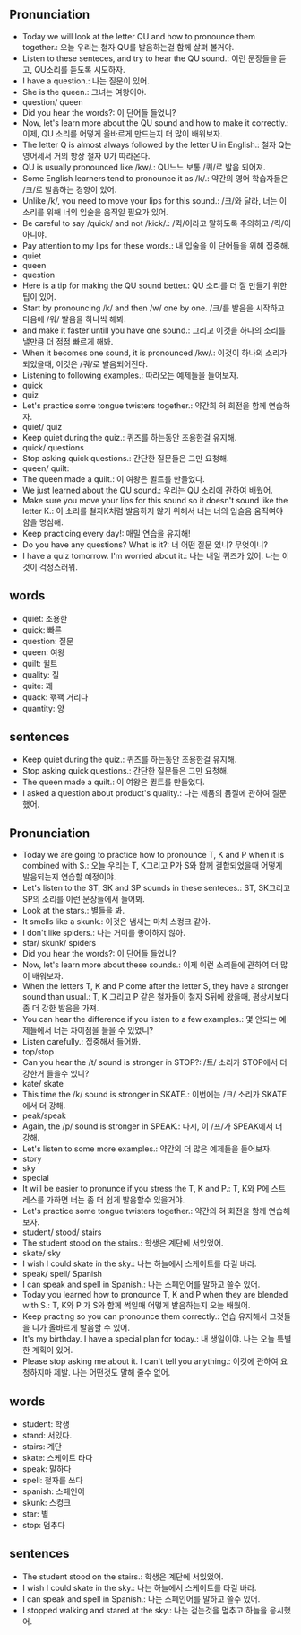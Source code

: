 ## Pronunciation
- Today we will look at the letter QU and how to pronounce them together.: 오늘 우리는 철자 QU를 발음하는걸 함께 살펴 볼거야.
- Listen to these senteces, and try to hear the QU sound.: 이런 문장들을 듣고, QU소리를 듣도록 시도하자.
- I have a question.: 나는 질문이 있어.
- She is the queen.: 그녀는 여왕이야.
- question/ queen
- Did you hear the words?: 이 단어들 들었니?
- Now, let's learn more about the QU sound and how to make it correctly.: 이제, QU 소리를 어떻게 올바르게 만드는지 더 많이 배워보자.
- The letter Q is almost always followed by the letter U in English.: 철자 Q는 영어세서 거의 항상 철자 U가 따라온다.
- QU is usually pronounced like /kw/.: QU느느 보통 /쿼/로 발음 되어져.
- Some English learners tend to pronounce it as /k/.: 약간의 영어 학습자들은 /크/로 발음하는 경향이 있어.
- Unlike /k/, you need to move your lips for this sound.: /크/와 달라, 너는 이 소리를 위해 너의 입술을 움직일 필요가 있어.
- Be careful to say /quick/ and not /kick/.: /퀵/이라고 말하도록 주의하고 /킥/이 아니야.
- Pay attention to my lips for these words.: 내 입술을 이 단어들을 위해 집중해.
- quiet
- queen
- question
- Here is a tip for making the QU sound better.: QU 소리를 더 잘 만들기 위한 팁이 있어.
- Start by pronouncing /k/ and then /w/ one by one. /크/를 발음을 시작하고 다음에 /워/ 발음을 하나씩 해봐.
- and make it faster untill you have one sound.: 그리고 이것을 하나의 소리를 낼만큼 더 점점 빠르게 해봐.
- When it becomes one sound, it is pronounced /kw/.: 이것이 하나의 소리가 되었을때, 이것은 /쿼/로 발음되어진다.
- Listening to following examples.: 따라오는 예제들을 들어보자.
- quick
- quiz
- Let's practice some tongue twisters together.: 약간희 혀 회전을 함께 연습하자.
- quiet/ quiz
- Keep quiet during the quiz.: 퀴즈를 하는동안 조용한걸 유지해.
- quick/ questions
- Stop asking quick questions.: 간단한 질문들은 그만 요청해.
- queen/ quilt: 
- The queen made a quilt.: 이 여왕은 퀼트를 만들었다.
- We just learned about the QU sound.: 우리는 QU 소리에 관하여 배웠어.
- Make sure you move your lips for this sound so it doesn't sound like the letter K.: 이 소리를 철자K처럼 발음하지 않기 위해서 너는 너의 입술음 움직여야 함을 명심해.
- Keep practicing every day!: 매밀 연습을 유지해!
- Do you have any questions? What is it?: 너 어떤 질문 있니? 무엇이니?
- I have a quiz tomorrow. I'm worried about it.: 나는 내일 퀴즈가 있어. 나는 이것이 걱정스러워.

## words
- quiet: 조용한
- quick: 빠른
- question: 질문
- queen: 여왕
- quilt: 퀼트
- quality: 질
- quite: 꽤
- quack: 꽦꽥 거리다
- quantity: 양

## sentences
- Keep quiet during the quiz.: 퀴즈를 하는동안 조용한걸 유지해.
- Stop asking quick questions.: 간단한 질문들은 그만 요청해.
- The queen made a quilt.: 이 여왕은 퀼트를 만들었다.
- I asked a question about product's quality.: 나는 제품의 품질에 관하여 질문 했어.

## Pronunciation
- Today we are going to practice how to pronounce T, K and P when it is combined with S.: 오늘 우리는 T, K그리고 P가 S와 함께 결합되었을때 어떻게 발음되는지 연습할 예정이야.
- Let's listen to the ST, SK and SP sounds in these senteces.: ST, SK그리고 SP의 소리를 이런 문장들에서 들어봐.
- Look at the stars.: 별들을 봐.
- It smells like a skunk.: 이것은 냄새는 마치 스컹크 같아.
- I don't like spiders.: 나는 거미를 좋아하지 않아.
- star/ skunk/ spiders
- Did you hear the words?: 이 단어들 들었니?
- Now, let's learn more about these sounds.: 이제 이런 소리들에 관하여 더 많이 배워보자.
- When the letters T, K and P come after the letter S, they have a stronger sound than usual.: T, K 그리고 P 같은 철자들이 철자 S뒤에 왔을때, 평상시보다 좀 더 강한 발음을 가져.
- You can hear the difference if you listen to a few examples.: 몇 안되는 예제들에서 너는 차이점을 들을 수 있었니?
- Listen carefully.: 집중해서 들어봐.
- top/stop
- Can you hear the /t/ sound is stronger in STOP?: /트/ 소리가 STOP에서 더 강한거 들을수 있니?
- kate/ skate
- This time the /k/ sound is stronger in SKATE.: 이번에는 /크/ 소리가 SKATE에서 더 강해.
- peak/speak
- Again, the /p/ sound is stronger in SPEAK.: 다시, 이 /프/가 SPEAK에서 더 강해.
- Let's listen to some more examples.: 약간의 더 많은 예제들을 들어보자.
- story
- sky
- special
- It will be easier to pronunce if you stress the T, K and P.: T, K와 P에 스트레스를 가하면 너는 좀 더 쉽게 발음할수 있을거야.
- Let's practice some tongue twisters together.: 약간의 혀 회전을 함께 연습해보자.
- student/ stood/ stairs
- The student stood on the stairs.: 학생은 계단에 서있었어.
- skate/ sky
- I wish I could skate in the sky.: 나는 하늘에서 스케이트를 타길 바라.
- speak/ spell/ Spanish
- I can speak and spell in Spanish.: 나는 스페인어를 말하고 쓸수 있어.
- Today you learned how to pronounce T, K and P when they are blended with S.: T, K와 P 가 S와 함께 썩일때 어떻게 발음하는지 오늘 배웠어.
- Keep practing so you can pronounce them correctly.: 연습 유지해서 그것들을 니가 올바르게 발음할 수 있어.
- It's my birthday. I have a special plan for today.: 내 생일이야. 나는 오늘 특별한 계획이 있어.
- Please stop asking me about it. I can't tell you anything.: 이것에 관하여 요청하지마 제발. 나는 어떤것도 말해 줄수 없어.

## words
- student: 학생
- stand: 서있다.
- stairs: 계단
- skate: 스케이트 타다
- speak: 말하다
- spell: 철자를 쓰다
- spanish: 스페인어
- skunk: 스컹크
- star: 별
- stop: 멈추다

## sentences
- The student stood on the stairs.: 학생은 계단에 서있었어.
- I wish I could skate in the sky.: 나는 하늘에서 스케이트를 타길 바라.
- I can speak and spell in Spanish.: 나는 스페인어를 말하고 쓸수 있어.
- I stopped walking and stared at the sky.: 나는 걷는것을 멈추고 하늘을 응시했어. 
